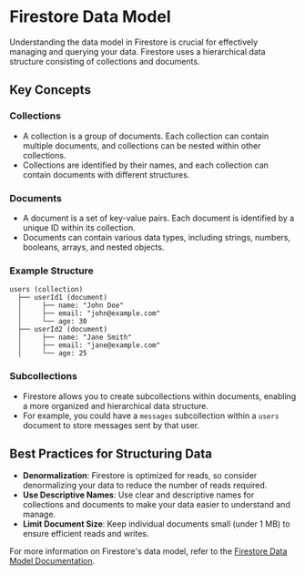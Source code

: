 # Firestore Data Model

Understanding the data model in Firestore is crucial for effectively managing and querying your data. Firestore uses a hierarchical data structure consisting of collections and documents.

## Key Concepts

### Collections

- A collection is a group of documents. Each collection can contain multiple documents, and collections can be nested within other collections.
- Collections are identified by their names, and each collection can contain documents with different structures.

### Documents

- A document is a set of key-value pairs. Each document is identified by a unique ID within its collection.
- Documents can contain various data types, including strings, numbers, booleans, arrays, and nested objects.

### Example Structure

```
users (collection)
  ├── userId1 (document)
  │     ├── name: "John Doe"
  │     ├── email: "john@example.com"
  │     └── age: 30
  ├── userId2 (document)
  │     ├── name: "Jane Smith"
  │     ├── email: "jane@example.com"
  │     └── age: 25
```

### Subcollections

- Firestore allows you to create subcollections within documents, enabling a more organized and hierarchical data structure.
- For example, you could have a `messages` subcollection within a `users` document to store messages sent by that user.

## Best Practices for Structuring Data

- **Denormalization**: Firestore is optimized for reads, so consider denormalizing your data to reduce the number of reads required.
- **Use Descriptive Names**: Use clear and descriptive names for collections and documents to make your data easier to understand and manage.
- **Limit Document Size**: Keep individual documents small (under 1 MB) to ensure efficient reads and writes.

For more information on Firestore's data model, refer to the [Firestore Data Model Documentation](https://firebase.google.com/docs/firestore/data-model).
